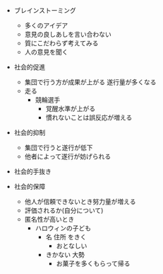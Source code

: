- ブレインストーミング
  - 多くのアイデア
  - 意見の良しあしを言い合わない
  - 質にこだわらず考えてみる
  - 人の意見を聞く

- 社会的促進
  - 集団で行う方が成果が上がる 遂行量が多くなる
  - 走る
    - 競輪選手
      - 覚醒水準が上がる
      - 慣れないことは誤反応が増える

- 社会的抑制
  - 集団で行うと遂行が低下
  - 他者によって遂行が妨げられる

- 社会的手抜き

- 社会的保障
  - 他人が信頼できないとき努力量が増える
  - 評価されるか(自分について)
  - 匿名性が高いとき
    - ハロウィンの子ども
      - 名 住所 をきく
        - おとなしい
      - きかない 大勢
        - お菓子を多くもらって帰る
